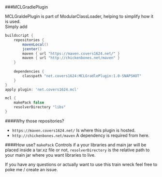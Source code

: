 ###MCLGradlePlugin


MCLGraldePlugin is part of ModularClassLoader, helping to simplify
how it is used.  
Simply add 
```groovy
buildscript {
    repositories {
        mavenLocal()
        jcenter()
        maven { url "https://maven.covers1624.net/" }
        maven { url "http://chickenbones.net/maven" }
    }
    
    dependencies {
        classpath "net.covers1624:MCLGradlePlugin:1.0-SNAPSHOT"
    }
}
apply plugin: 'net.covers1624.mcl'

mcl {
    makePack false
    resolverDirectory "libs"
}

```
####Why those repositories?
- `https://maven.covers1624.net/` Is where this plugin is hosted.
- `http://chickenbones.net/maven` A dependency is required from here.

####How use? 
`makePack` Controls if a your libraries and main jar will be placed
inside a tar.xz file or not, `resolverDirectory` is the relative path
to your main jar where you want libraries to live.

If you have any questions or actually want to use this train wreck
feel free to poke me / create an issue.
